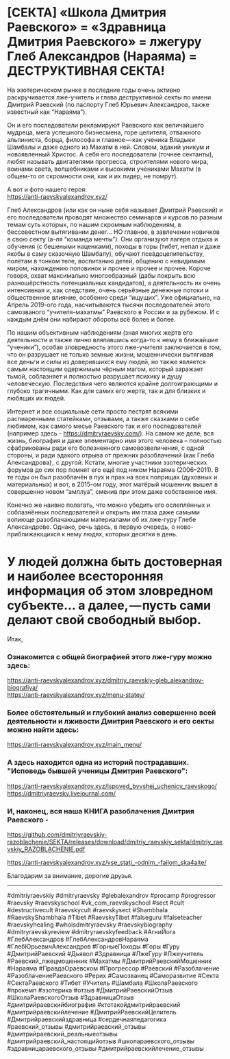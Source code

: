 # [СЕКТА] «Школа Дмитрия Раевского» = «Здравница Дмитрия Раевского» = лжегуру Глеб Александров (Нараяма) = ДЕСТРУКТИВНАЯ СЕКТА!

На эзотерическом рынке в последние годы очень активно раскручивается лже-учитель и глава деструктивной секты по имени Дмитрий Раевский (по паспорту Глеб Юрьевич Александров, также известный как “Нараяма”).

Он и его последователи рекламируют Раевского как величайшего мудреца, мега успешного бизнесмена, горе целителя, отважного альпиниста, борца, философа и главное — как ученика Владыки Шамбалы и даже одного из Махатм в ней. Словом, эдакий уникум и новоявленный Христос. А себя его последователи (точнее сектанты), любят называть двигателями прогресса, строителями нового мира, воинами света, волшебниками и высокими учениками Махатм (в общем-то от скромности они, как и их лидер, не помрут).

А вот и фото нашего героя:     
https://anti-raevskyalexandrov.xyz/

Глеб Александров (или как он ныне себя называет Дмитрий Раевский) и его последователи проводят множество семинаров и курсов по разным темам суть которых, по нашим скромным наблюдениям, в бессовестном вытягивании денег… НО главное, в завлечении новичков в свою секту (а-ля “команда мечты”). Они организуют лагеря отдыха и обучения (с бешеными наценками), походы в горы (тибет, непал и даже якобы в саму сказочную Шамбалу), обучают псевдоцелительству, полётам в тонком теле, воспитанию детей, общению с невидимым миром, нахождению половинок и прочее и прочее и прочее. Короче говоря, охват максимально многообразный (дабы покрыть всю разношёрстность потенциальных кандидатов), а деятельность их очень интенсивная и, как следствие, очень серьёзные денежные потоки и общественное влияние, особенно среди “ищущих”. Уже официально, на Апрель 2019-ого года, насчитываются тысячи последователей этого самозваного “учителя-махатмы” Раевского в России и за рубежом. И с каждым днём они набирают обороты всё более и более.

По нашим объективным наблюдениям (зная многих жертв его деятельности и также лично вляпавшись когда-то к нему в ближайшие “ученики”), особая зловредность этого лже-учителя заключается в том, что он разрушает не только земные жизни, мошеннически вытягивая все деньги и силы из доверившихся ему людей, но также является самым настоящим одержимым чёрным магом, который заражает тьмой, соблазняет и полностью разрушает психику и душу человеческую. Последствия чего являются крайне долгоиграющими и глубоко трагичными. Как для самих его жертв, так и для близких и любящих их людей.

Интернет и все социальные сети просто пестрят всякими распиаренными статейками, отзывами, а также сказками о себе любимом, как самого месье Раевского так и его последователей (например здесь - https://dmitryraevsky.com/). 
На самом же деле, вся жизнь, биография и даже элементарно имя этого человека – полностью сфабрикованы ради его болезненного самовозвеличения, с одной стороны, и ради эдакого отрыва от прежних разоблачений (как Глеба Александрова) ,  с другой.
Кстати, многие участники эзотерических форумов до сих пор помнят его ещё под ником Нараяма (2006–2011). В те годы он был разоблачён в пух и прах на всех поприщах (духовных и материальных) и вот, в 2015-ом году, этот матёрый мошенник вышел в совершенно новом “амплуа”, сменив при этом даже собственное имя.

Конечно же наивно полагать, что можно убедить его ослеплённых и соблазнённых последователей и открыть им глаза даже самыми вопиюще разоблачающими материалами об их лже-гуру Глебе Александрове. Однако, речь здесь, в первую очередь, о ново-приближающихся к нему людях, которых десятки в день.

# У людей должна быть достоверная и наиболее всесторонняя информация об этом зловредном субъекте… а далее, — пусть сами делают свой свободный выбор.


Итак,
### Ознакомится с общей биографией этого лже-гуру можно здесь:      
https://anti-raevskyalexandrov.xyz/dmitriy_raevskiy-gleb_alexandrov-biografiya/                 
https://anti-raevskyalexandrov.xyz/menu-statey/

### Более обстоятельный и глубокий анализ совершенно всей деятельности и лживости Дмитрия Раевского и его секты можно найти здесь:     
https://anti-raevskyalexandrov.xyz/main_menu/

### А здесь находится одна из историй пострадавших. "Исповедь бывшей ученицы Дмитрия Раевского":
https://anti-raevskyalexandrov.xyz/ispoved_byvshej_uchenicy_raevskogo/
https://dmitriyraevsky.livejournal.com/

### И, наконец, вся наша КНИГА разоблачения Дмитрия Раевского - 
https://github.com/dmitriyraevskiy-razoblachenie/SEKTA/releases/download/dmitriy_raevskiy_sekta/dmitriy_raevskiy_RAZOBLACHENIE.pdf

https://anti-raevskyalexandrov.xyz/vse_stati_-odnim_-failom_ska4aite/

Благодарим за внимание, дорогие друзья.
______________


#dmitriyraevskiy #dmitryraevsky #glebalexandrov #procamp #progressor #raevsky #raevskyschool #vk_com_raevskyschool #sect #cult #destructivecult #raevskycult #raevskysect #Shambhala #RaevskyShambhala #Tibet #RaevskyTibet #falseguru #falseteacher #raevskyhealing #whoisdmitryraevsky #raevskybiography #dmitryraevskyreview #dmitryraevskyfeedback #АгниЙога #ГлебАлександров #ГлебАлександровНараяма #ГлебЮрьевичАлександров #ГорныеПоходы #Горы #Гуру #ДмитрийРаевский #Дьявол #Здравница #ЛжеГуру #Лжеучитель #Раевский_лжецмошенник #Махатмы #ДмитрийРаевскийМошенник #Нараяма #ПравдаОраевском #Прогрессор #Раевский #Разоблачение #РазоблачениеРаевского #Рерих #Самозванец #Саморазвитие #Секта #СектаРаевского #Тибет #Учитель #Шамбала #ШколаРаевского #прокемп #эзотерика #отзыв #ДмитрийРаевскийОтзыв #ШколаРаевскогоОтзыв #ЗдравницаОтзыв #дмитрийраевскийбиография #ктотакойдмитрийраевский  #дмитрийраевскийлечение #ДмитрийРаевскийЦелитель #Дмитрийраевскийздравница #сердечнаяпедагогика #раевский_отзывы #дмитрийраевский_отзывы #дмитрийраевский_реальныеотзывы #дмитрийраевский_настоящийотзыв #школараевского_отзывы #здравницараевского_отзывы #дмитрийраевскийлечение_отзывы
